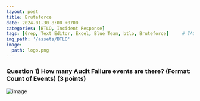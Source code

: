 ```yaml
--- 
layout: post
title: Bruteforce
date: 2024-01-30 8:00 +0700
categories: [BTLO, Incident Response]
tags: [Grep, Text Editor, Excel, Blue Team, btlo, Bruteforce]     # TAG names should always be lowercase
img_path: '/assets/BTLO'
image: 
  path: logo.png
--- 
```


### Question 1) How many Audit Failure events are there? (Format: Count of Events) (3 points)



![image](https://github.com/zs0b/zs0b.github.io/assets/118095276/403953a5-a5e0-4f45-82d7-fc24a584739c)
